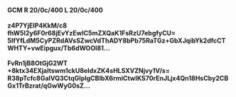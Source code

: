 #### GCM R 20/0c/400 L 20/0c/400
**z4P7YjEIP4KkM/c8**<br/>**fhW5I2y6F0r68jEvYzEwIC5mZXQaK1FsRzU7ebgfyCU=**<br/>**5IfYfLdM5CyPZRdAVsSZwcVdThADY8bPb75RaTGz+GbXJqibYk2dfcCTWHTY+vwEipgux/Tb6dWOOl81...**<br/><br/>
**FvRn1jB8OtGjG2WT**<br/>**+8ktx34EXjaltswm1ckU8eIdxZK4sHLSXVZNjvy1V/s=**<br/>**R38pTcfc8GaIVQ3CtqGIpIgCBIbX6rmiCtwIKS70rEnJLjx4Qn18HsCby2CBGx1TrBzrat/qGwWyG0sZ...**